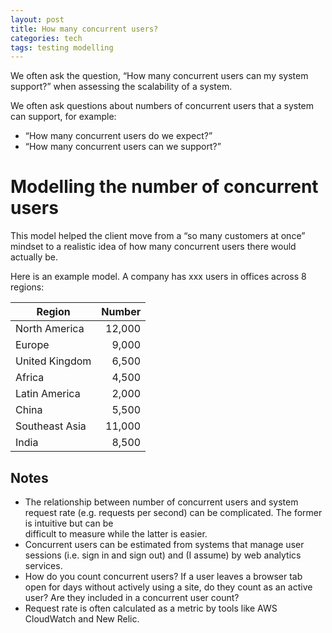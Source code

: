 ```yaml
---
layout: post
title: How many concurrent users?
categories: tech
tags: testing modelling
---
```


We often ask the question, “How many concurrent users can my system support?” when
assessing the scalability of a system. 

We often ask questions about numbers of concurrent users that a system can support,
for example:

* “How many concurrent users do we expect?”
* “How many concurrent users can we support?”

# Modelling the number of concurrent users

This model helped the client move from a “so many customers at once” mindset
to a realistic idea of how many concurrent users there would actually be.

Here is an example model. A company has xxx users in offices across 8 regions:

| Region          | Number |
|-----------------|-------:|
| North America   | 12,000 |
| Europe          |  9,000 |
| United Kingdom  |  6,500 |
| Africa          |  4,500 |
| Latin America   |  2,000 |
| China           |  5,500 |
| Southeast Asia  | 11,000 |
| India           |  8,500 |


## Notes

* The relationship between number of concurrent users and system request rate (e.g.
  requests per second) can be complicated. The former is intuitive but can be\
  difficult to measure
  while the latter is easier.
* Concurrent users can be estimated from systems that manage user sessions
  (i.e. sign in and sign out) and (I assume) by web analytics services. 
* How do you count concurrent users? If a user leaves a browser tab open for days
  without actively using a site, do they count as an active user? Are they included
  in a concurrent user count? 
* Request rate is often calculated as a metric by tools like AWS CloudWatch and
  New Relic.



